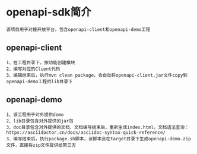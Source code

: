 # openapi-sdk简介
    该项目用于对接开放平台，包含openapi-client和openapi-demo工程
    
## openapi-client
    1、在工程目录下，按功能创建模块
    2、编写对应的Client代码
    3、编辑结束后，执行mvn clean package，会自动将openapi-client.jar文件copy到openapi-demo工程的lib目录下

## openapi-demo
    1、该工程用于对外提供demo
    2、lib目录包含对外提供的jar包
    3、doc目录包含对外提供的文档，文档编写结束后，重新生成index.html。文档语法查询：https://asciidoctor.cn/docs/asciidoc-syntax-quick-reference/
    3、编写结束后，执行package.sh脚本，该脚本会在target目录下生成openapi-demo.zip文件，直接将zip文件提供给第三方